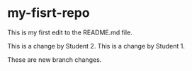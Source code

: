 # my-fisrt-repo

This is my first edit to the README.md file.


This is a change by Student 2.
This is a change by Student 1.


These are new branch changes.